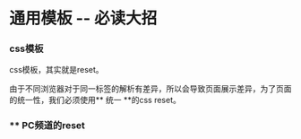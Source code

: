 # 通用模板 -- 必读大招


### **css模板**

css模板，其实就是reset。

由于不同浏览器对于同一标签的解析有差异，所以会导致页面展示差异，为了页面的统一性，我们必须使用** 统一 **的css reset。

### ** PC频道的reset
  
